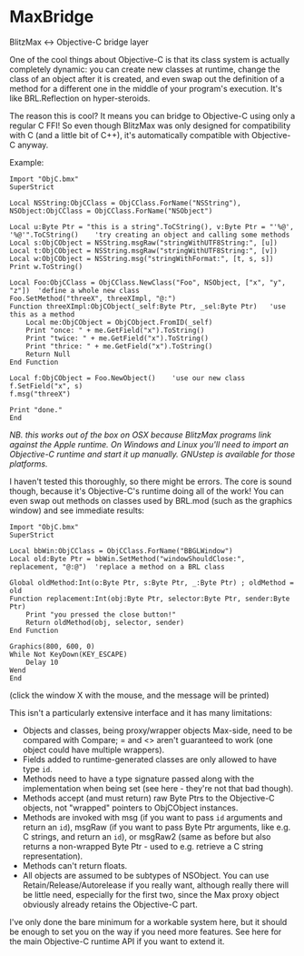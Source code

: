 # MaxBridge
BlitzMax &lt;-&gt; Objective-C bridge layer

One of the cool things about Objective-C is that its class system is actually completely dynamic: you can create new classes at runtime, change the class of an object after it is created, and even swap out the definition of a method for a different one in the middle of your program's execution. It's like BRL.Reflection on hyper-steroids.

The reason this is cool? It means you can bridge to Objective-C using only a regular C FFI! So even though BlitzMax was only designed for compatibility with C (and a little bit of C++), it's automatically compatible with Objective-C anyway.


Example:

	Import "ObjC.bmx"
	SuperStrict
	
	Local NSString:ObjCClass = ObjCClass.ForName("NSString"), NSObject:ObjCClass = ObjCClass.ForName("NSObject")
	
	Local u:Byte Ptr = "this is a string".ToCString(), v:Byte Ptr = "'%@', '%@'".ToCString()	'try creating an object and calling some methods
	Local s:ObjCObject = NSString.msgRaw("stringWithUTF8String:", [u])
	Local t:ObjCObject = NSString.msgRaw("stringWithUTF8String:", [v])
	Local w:ObjCObject = NSString.msg("stringWithFormat:", [t, s, s])
	Print w.ToString()
	
	Local Foo:ObjCClass = ObjCClass.NewClass("Foo", NSObject, ["x", "y", "z"])	'define a whole new class
	Foo.SetMethod("threeX", threeXImpl, "@:")
	Function threeXImpl:ObjCObject(_self:Byte Ptr, _sel:Byte Ptr)	'use this as a method
		Local me:ObjCObject = ObjCObject.FromID(_self)
		Print "once: " + me.GetField("x").ToString()
		Print "twice: " + me.GetField("x").ToString()
		Print "thrice: " + me.GetField("x").ToString()
		Return Null
	End Function
	
	Local f:ObjCObject = Foo.NewObject()	'use our new class
	f.SetField("x", s)
	f.msg("threeX")
	
	Print "done."
	End


*NB. this works out of the box on OSX because BlitzMax programs link against the Apple runtime. On Windows and Linux you'll need to import an Objective-C runtime and start it up manually. GNUstep is available for those platforms.*

I haven't tested this thoroughly, so there might be errors. The core is sound though, because it's Objective-C's runtime doing all of the work! You can even swap out methods on classes used by BRL.mod (such as the graphics window) and see immediate results:

	Import "ObjC.bmx"
	SuperStrict
	
	Local bbWin:ObjCClass = ObjCClass.ForName("BBGLWindow")
	Local old:Byte Ptr = bbWin.SetMethod("windowShouldClose:", replacement, "@:@")	'replace a method on a BRL class
	
	Global oldMethod:Int(o:Byte Ptr, s:Byte Ptr, _:Byte Ptr) ; oldMethod = old
	Function replacement:Int(obj:Byte Ptr, selector:Byte Ptr, sender:Byte Ptr)
		Print "you pressed the close button!"
		Return oldMethod(obj, selector, sender)
	End Function
	
	Graphics(800, 600, 0)
	While Not KeyDown(KEY_ESCAPE)
		Delay 10
	Wend
	End


(click the window X with the mouse, and the message will be printed)

This isn't a particularly extensive interface and it has many limitations:

- Objects and classes, being proxy/wrapper objects Max-side, need to be compared with Compare; = and <> aren't guaranteed to work (one object could have multiple wrappers).
- Fields added to runtime-generated classes are only allowed to have type `id`.
- Methods need to have a type signature passed along with the implementation when being set (see here - they're not that bad though).
- Methods accept (and must return) raw Byte Ptrs to the Objective-C objects, not "wrapped" pointers to ObjCObject instances.
- Methods are invoked with msg (if you want to pass `id` arguments and return an `id`), msgRaw (if you want to pass Byte Ptr arguments, like e.g. C strings, and return an `id`), or msgRaw2 (same as before but also returns a non-wrapped Byte Ptr - used to e.g. retrieve a C string representation).
- Methods can't return floats.
- All objects are assumed to be subtypes of NSObject. You can use Retain/Release/Autorelease if you really want, although really there will be little need, especially for the first two, since the Max proxy object obviously already retains the Objective-C part.

I've only done the bare minimum for a workable system here, but it should be enough to set you on the way if you need more features. See here for the main Objective-C runtime API if you want to extend it.
